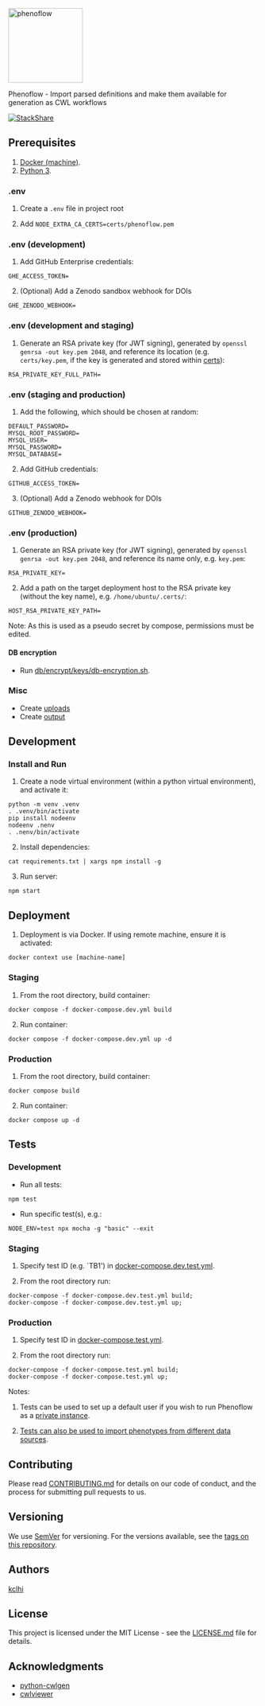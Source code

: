 <img src="logo.png" alt="phenoflow" width="150">

Phenoflow - Import parsed definitions and make them available for generation as CWL workflows

[![StackShare](http://img.shields.io/badge/tech-stack-0690fa.svg?style=flat)](https://stackshare.io/martinchapman/phenoflow)

## Prerequisites

1. [Docker (machine)](https://docs.docker.com/machine/install-machine/).
2. [Python 3](https://www.python.org/downloads/release/python-370/).

### .env

1. Create a `.env` file in project root

2. Add `NODE_EXTRA_CA_CERTS=certs/phenoflow.pem`

### .env (development)

1. Add GitHub Enterprise credentials:

`GHE_ACCESS_TOKEN=`

2. (Optional) Add a Zenodo sandbox webhook for DOIs

`GHE_ZENODO_WEBHOOK=`

### .env (development and staging)

1. Generate an RSA private key (for JWT signing), generated by `openssl genrsa -out key.pem 2048`, and reference its location (e.g. `certs/key.pem`, if the key is generated and stored within [certs](certs)):

`RSA_PRIVATE_KEY_FULL_PATH=`

### .env (staging and production)

1. Add the following, which should be chosen at random:

```
DEFAULT_PASSWORD=
MYSQL_ROOT_PASSWORD=
MYSQL_USER=
MYSQL_PASSWORD=
MYSQL_DATABASE=
```

2. Add GitHub credentials:

`GITHUB_ACCESS_TOKEN=`

3. (Optional) Add a Zenodo webhook for DOIs

`GITHUB_ZENODO_WEBHOOK=`

### .env (production)

1. Generate an RSA private key (for JWT signing), generated by `openssl genrsa -out key.pem 2048`, and reference its name only, e.g. `key.pem`:

`RSA_PRIVATE_KEY=`

2. Add a path on the target deployment host to the RSA private key (without the key name), e.g. `/home/ubuntu/.certs/`:

`HOST_RSA_PRIVATE_KEY_PATH=`

Note: As this is used as a pseudo secret by compose, permissions must be edited.

#### DB encryption

- Run [db/encrypt/keys/db-encryption.sh](db/encrypt/keys/db-encryption.sh).

### Misc

- Create [uploads](uploads)
- Create [output](output)

## Development

### Install and Run

1. Create a node virtual environment (within a python virtual environment), and activate it:

```
python -m venv .venv
. .venv/bin/activate
pip install nodeenv
nodeenv .nenv
. .nenv/bin/activate
```

2. Install dependencies:

```
cat requirements.txt | xargs npm install -g
```

3. Run server:

```
npm start
```

## Deployment

1. Deployment is via Docker. If using remote machine, ensure it is activated:

```
docker context use [machine-name]
```

### Staging

1. From the root directory, build container:

```
docker compose -f docker-compose.dev.yml build
```

2. Run container:

```
docker compose -f docker-compose.dev.yml up -d
```

### Production

1. From the root directory, build container:

```
docker compose build
```

2. Run container:

```
docker compose up -d
```

## Tests

### Development

- Run all tests:

`npm test`

- Run specific test(s), e.g.:

`NODE_ENV=test npx mocha -g "basic" --exit`

### Staging

1. Specify test ID (e.g. `TB1') in [docker-compose.dev.test.yml](docker-compose.dev.test.yml).

2. From the root directory run:

```
docker-compose -f docker-compose.dev.test.yml build;
docker-compose -f docker-compose.dev.test.yml up;
```

### Production

1. Specify test ID in [docker-compose.test.yml](docker-compose.test.yml).

2. From the root directory run:

```
docker-compose -f docker-compose.test.yml build;
docker-compose -f docker-compose.test.yml up;
```

Notes: 

1. Tests can be used to set up a default user if you wish to run Phenoflow as a [private instance](https://github.com/kclhi/phenoflow/wiki/Usage#private-instance).

2. [Tests can also be used to import phenotypes from different data sources](test#tests).

## Contributing

Please read [CONTRIBUTING.md](CONTRIBUTING.md) for details on our code of conduct, and the process for submitting pull requests to us.

## Versioning

We use [SemVer](http://semver.org/) for versioning. For the versions available, see the [tags on this repository](https://github.com/martinchapman/nokia-health/tags).

## Authors

[kclhi](https://kclhi.org)

## License

This project is licensed under the MIT License - see the [LICENSE.md](LICENSE.md) file for details.

## Acknowledgments

* [python-cwlgen](https://github.com/kclhi/python-cwlgen)
* [cwlviewer](https://github.com/kclhi/cwlviewer)
